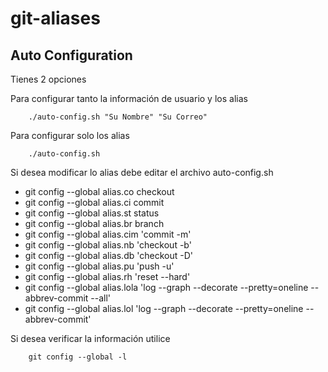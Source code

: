 # git-aliases
## Auto Configuration

Tienes 2 opciones

Para configurar tanto la información de usuario y los alias
```shell
    ./auto-config.sh "Su Nombre" "Su Correo"
```

Para configurar solo los alias
```shell
    ./auto-config.sh
```

Si desea modificar lo alias debe editar el archivo auto-config.sh

* git config --global alias.co checkout
* git config --global alias.ci commit
* git config --global alias.st status
* git config --global alias.br branch
* git config --global alias.cim 'commit -m'
* git config --global alias.nb 'checkout -b' 
* git config --global alias.db 'checkout -D'
* git config --global alias.pu 'push -u'
* git config --global alias.rh 'reset --hard'
* git config --global alias.lola 'log --graph --decorate --pretty=oneline --abbrev-commit --all'
* git config --global alias.lol 'log --graph --decorate --pretty=oneline --abbrev-commit'

Si desea verificar la información utilice

```shell
    git config --global -l
```